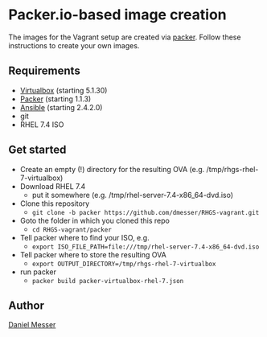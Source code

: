 # Packer.io-based image creation

The images for the Vagrant setup are created via [packer](https://www.packer.io). Follow these instructions to create your own images.

## Requirements
* [Virtualbox](https://www.virtualbox.org/wiki/Downloads) (starting 5.1.30)
* [Packer](https://www.packer.io) (starting 1.1.3)
* [Ansible](https://ansible.com) (starting 2.4.2.0)
* git
* RHEL 7.4 ISO

## Get started
* Create an empty (!) directory for the resulting OVA (e.g. /tmp/rhgs-rhel-7-virtualbox)
* Download RHEL 7.4
  * put it somewhere (e.g. /tmp/rhel-server-7.4-x86_64-dvd.iso)
* Clone this repository
  * `git clone -b packer https://github.com/dmesser/RHGS-vagrant.git`
* Goto the folder in which you cloned this repo
  * `cd RHGS-vagrant/packer`
* Tell packer where to find your ISO, e.g.
  * `export ISO_FILE_PATH=file:///tmp/rhel-server-7.4-x86_64-dvd.iso`
* Tell packer where to store the resulting OVA
  * `export OUTPUT_DIRECTORY=/tmp/rhgs-rhel-7-virtualbox`
* run packer
  * `packer build packer-virtualbox-rhel-7.json`

## Author
[Daniel Messer](mailto:dmesser@redhat.com)
